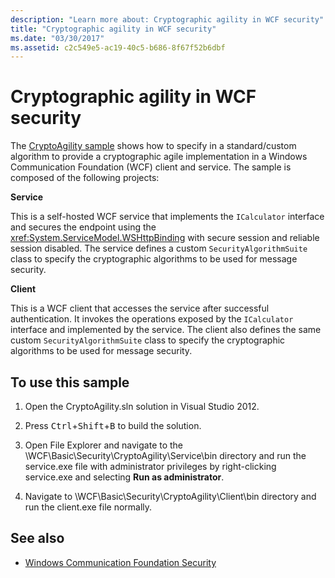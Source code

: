 ```yaml
---
description: "Learn more about: Cryptographic agility in WCF security"
title: "Cryptographic agility in WCF security"
ms.date: "03/30/2017"
ms.assetid: c2c549e5-ac19-40c5-b686-8f67f52b6dbf
---
```

# Cryptographic agility in WCF security

The [CryptoAgility sample](https://github.com/dotnet/samples/tree/main/framework/wcf) shows how to specify in a standard/custom algorithm to provide a cryptographic agile implementation in a Windows Communication Foundation (WCF) client and service. The sample is composed of the following projects:

**Service**

This is a self-hosted WCF service that implements the `ICalculator` interface and secures the endpoint using the <xref:System.ServiceModel.WSHttpBinding> with secure session and reliable session disabled. The service defines a custom `SecurityAlgorithmSuite` class to specify the cryptographic algorithms to be used for message security.

**Client**

This is a WCF client that accesses the service after successful authentication. It invokes the operations exposed by the `ICalculator` interface and implemented by the service. The client also defines the same custom `SecurityAlgorithmSuite` class to specify the cryptographic algorithms to be used for message security.

## To use this sample

1. Open the CryptoAgility.sln solution in Visual Studio 2012.

2. Press <kbd>Ctrl</kbd>+<kbd>Shift</kbd>+<kbd>B</kbd> to build the solution.

3. Open File Explorer and navigate to the \WCF\Basic\Security\CryptoAgility\Service\bin directory and run the service.exe file with administrator privileges by right-clicking service.exe and selecting **Run as administrator**.

4. Navigate to \WCF\Basic\Security\CryptoAgility\Client\bin directory and run the client.exe file normally.

## See also

- [Windows Communication Foundation Security](../feature-details/security.md)
